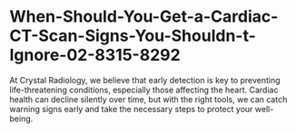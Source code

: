 # When-Should-You-Get-a-Cardiac-CT-Scan-Signs-You-Shouldn-t-Ignore-02-8315-8292
At Crystal Radiology, we believe that early detection is key to preventing life-threatening conditions, especially those affecting the heart. Cardiac health can decline silently over time, but with the right tools, we can catch warning signs early and take the necessary steps to protect your well-being. 
